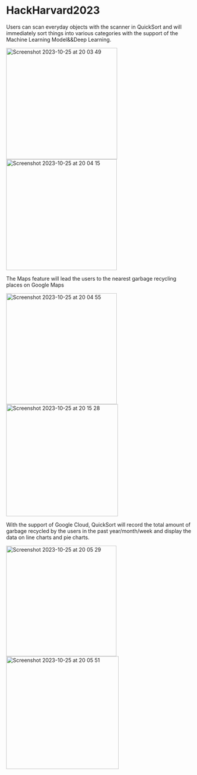 # HackHarvard2023

Users can scan everyday objects with the scanner in QuickSort and will immediately sort things into various categories with the support of the Machine Learning Model&&Deep Learning.

<img width="299" alt="Screenshot 2023-10-25 at 20 03 49" src="https://github.com/Isabella373/HackHarvard2023/assets/99710738/326c6d74-0762-4845-8f87-9d17eeefd683">
<img width="298" alt="Screenshot 2023-10-25 at 20 04 15" src="https://github.com/Isabella373/HackHarvard2023/assets/99710738/edecb267-e161-43e2-915e-9f045b00812f">

The Maps feature will lead the users to the nearest garbage recycling places on Google Maps

<img width="298" alt="Screenshot 2023-10-25 at 20 04 55" src="https://github.com/Isabella373/HackHarvard2023/assets/99710738/3daeb5a9-3b22-4019-9087-24aceed6035a">
<img width="301" alt="Screenshot 2023-10-25 at 20 15 28" src="https://github.com/Isabella373/HackHarvard2023/assets/99710738/290eade0-dd81-497c-bccb-8a397c0465a7">


With the support of Google Cloud, QuickSort will record the total amount of garbage recycled by the users in the past year/month/week and display the data on line charts and pie charts.

<img width="297" alt="Screenshot 2023-10-25 at 20 05 29" src="https://github.com/Isabella373/HackHarvard2023/assets/99710738/0ed7bc51-07bd-45d7-9505-34785112fe05">
<img width="303" alt="Screenshot 2023-10-25 at 20 05 51" src="https://github.com/Isabella373/HackHarvard2023/assets/99710738/af33b7c3-6003-49b6-8c00-34d42a6c7396">
